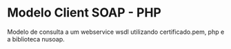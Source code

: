 # Modelo Client SOAP - PHP #

Modelo de consulta a um webservice wsdl utilizando certificado.pem, php e a biblioteca nusoap.
